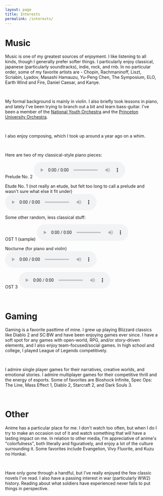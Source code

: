```yaml
---
layout: page
title: Interests
permalink: /interests/
---
```


# Music

Music is one of my greatest sources of enjoyment. I like listening to all kinds, though I generally prefer softer things. I particularly enjoy classical, japanese (particularly soundtracks), indie, rock, and rnb. In no particular order, some of my favorite artists are - Chopin, Rachmaninoff, Liszt, Scriabin, Lyadov, Masashi Hamauzu, Yu-Peng Chen, The Symposium, ELO, Earth Wind and Fire, Daniel Caesar, and Kanye.

<br />

My formal background is mainly in violin. I also briefly took lessons in piano, and lately I've been trying to branch out a bit and learn bass-guitar. I've been a member of the [National Youth Orchestra](https://www.carnegiehall.org/Education/Programs/National-Youth-Ensembles/NYO-USA/NYO-USA-2016) and the [Princeton University Orchestra](https://orchestra.princeton.edu/).

<br />

I also enjoy composing, which I took up around a year ago on a whim.

<br />

Here are two of my classical-style piano pieces:
<br />

Prelude No. 2
<audio
        controls
        src="/uploads/prelude_2.mp3">
            Your browser does not support the
            <code>audio</code> element.
</audio>

Etude No. 1 (not really an etude, but felt too long to call a prelude and wasn't sure what else it fit under)
<audio
        controls
        src="/uploads/etude_1.mp3">
            Your browser does not support the
            <code>audio</code> element.
</audio>

Some other random, less classical stuff:
<br />

OST 1 (sample)
<audio
        controls
        src="/uploads/ost_1.mp3">
            Your browser does not support the
            <code>audio</code> element.
</audio>

Nocturne (for piano and violin)
<audio
        controls
        src="/uploads/nocturne.mp3">
            Your browser does not support the
            <code>audio</code> element.
</audio>

OST 3
<audio
        controls
        src="/uploads/ost_3.mp3">
            Your browser does not support the
            <code>audio</code> element.
</audio>

<br />

# Gaming
Gaming is a favorite pasttime of mine. I grew up playing Blizzard classics like Diablo 2 and SC:BW and have been enjoying games ever since. I have a soft spot for any games with open-world, RPG, and/or story-driven elements, and I also enjoy team-focused/social games. In high school and college, I played League of Legends competitively.

<br />

I admire single player games for their narratives, creative worlds, and emotional stories. I admire multiplayer games for their competitive thrill and the energy of esports. Some of favorites are Bioshock Infinite, Spec Ops: The Line, Mass Effect 1, Diablo 2, Starcraft 2, and Dark Souls 3.

<br />

# Other
Anime has a particular place for me. I don't watch too often, but when I do I try to make an occasion out of it and watch something that will have a lasting impact on me. In relation to other media, I'm appreciative of anime's "colorfulness", both literally and figuratively, and enjoy a lot of the culture surrounding it. Some favorites include Evangelion, Vivy Fluorite, and Kuzu no Honkai.

<br />

Have only gone through a handful, but I've really enjoyed the few classic novels I've read. I also have a passing interest in war (particularly WW2) history. Reading about what soldiers have experienced never fails to put things in perspective.

<br />